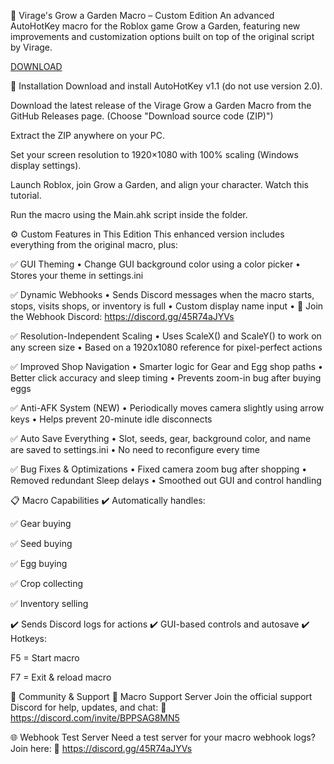 🌱 Virage's Grow a Garden Macro – Custom Edition
An advanced AutoHotKey macro for the Roblox game Grow a Garden, featuring new improvements and customization options built on top of the original script by Virage.

[DOWNLOAD](https://github.com/bownacho/Virage-s-Grow-a-Garden-Macro-v1.6-jv/releases)

🚀 Installation
Download and install AutoHotKey v1.1 (do not use version 2.0).

Download the latest release of the Virage Grow a Garden Macro from the GitHub Releases page.
(Choose "Download source code (ZIP)")

Extract the ZIP anywhere on your PC.

Set your screen resolution to 1920×1080 with 100% scaling (Windows display settings).

Launch Roblox, join Grow a Garden, and align your character. Watch this tutorial.

Run the macro using the Main.ahk script inside the folder.

⚙️ Custom Features in This Edition
This enhanced version includes everything from the original macro, plus:

✅ GUI Theming
• Change GUI background color using a color picker
• Stores your theme in settings.ini

✅ Dynamic Webhooks
• Sends Discord messages when the macro starts, stops, visits shops, or inventory is full
• Custom display name input
• 🔗 Join the Webhook Discord: https://discord.gg/45R74aJYVs

✅ Resolution-Independent Scaling
• Uses ScaleX() and ScaleY() to work on any screen size
• Based on a 1920x1080 reference for pixel-perfect actions

✅ Improved Shop Navigation
• Smarter logic for Gear and Egg shop paths
• Better click accuracy and sleep timing
• Prevents zoom-in bug after buying eggs

✅ Anti-AFK System (NEW)
• Periodically moves camera slightly using arrow keys
• Helps prevent 20-minute idle disconnects

✅ Auto Save Everything
• Slot, seeds, gear, background color, and name are saved to settings.ini
• No need to reconfigure every time

✅ Bug Fixes & Optimizations
• Fixed camera zoom bug after shopping
• Removed redundant Sleep delays
• Smoothed out GUI and control handling

📋 Macro Capabilities
✔️ Automatically handles:

✅ Gear buying

✅ Seed buying

✅ Egg buying

✅ Crop collecting

✅ Inventory selling

✔️ Sends Discord logs for actions
✔️ GUI-based controls and autosave
✔️ Hotkeys:

F5 = Start macro

F7 = Exit & reload macro

💬 Community & Support
🔧 Macro Support Server
Join the official support Discord for help, updates, and chat:
🔗 https://discord.com/invite/BPPSAG8MN5

🌐 Webhook Test Server
Need a test server for your macro webhook logs? Join here:
🔗 https://discord.gg/45R74aJYVs
